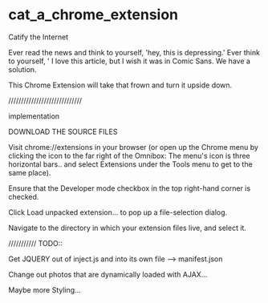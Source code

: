 cat_a_chrome_extension
======================

Catify the Internet

Ever read the news and think to yourself, 'hey, this is depressing.'  Ever think to yourself, ' I love this article, but I wish
it was in Comic Sans.  We have a solution. 

This Chrome Extension will take that frown and turn it upside down. 

/////////////////////////////

implementation 

DOWNLOAD THE SOURCE FILES

Visit chrome://extensions in your browser (or open up the Chrome menu by clicking the icon to the far right of the Omnibox: The menu's icon is three horizontal bars.. and select Extensions under the Tools menu to get to the same place).

Ensure that the Developer mode checkbox in the top right-hand corner is checked.

Click Load unpacked extension… to pop up a file-selection dialog.

Navigate to the directory in which your extension files live, and select it.


///////////
TODO::

Get JQUERY out of inject.js and into its own file --> manifest.json

Change out photos that are dynamically loaded with AJAX...

Maybe more Styling...
